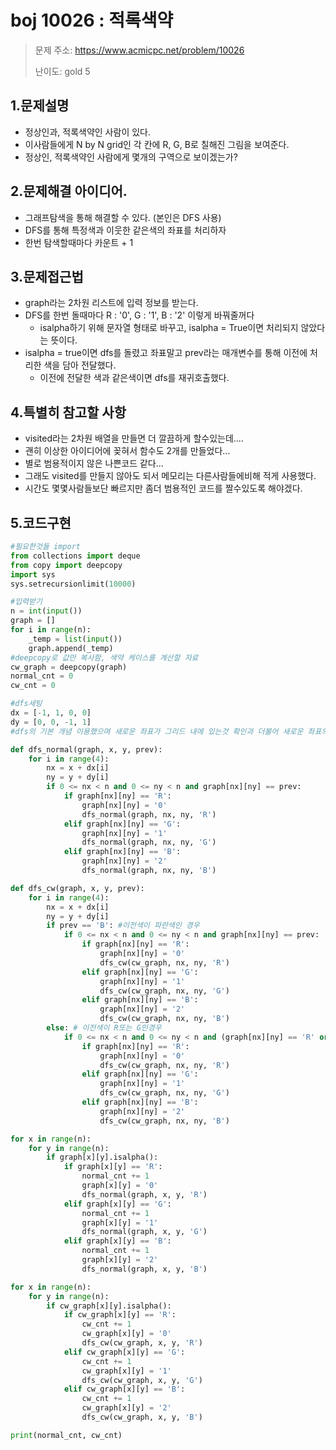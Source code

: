 # boj 10026 : 적록색약 
> 문제 주소: https://www.acmicpc.net/problem/10026
> 
> 난이도: gold 5

## 1.문제설명
- 정상인과, 적록색약인 사람이 있다.
- 이사람들에게 N by N grid인 각 칸에 R, G, B로 칠해진 그림을 보여준다.
- 정상인, 적록색약인 사람에게 몇개의 구역으로 보이겠는가?

## 2.문제해결 아이디어.
- 그래프탐색을 통해 해결할 수 있다. (본인은 DFS 사용)
- DFS를 통해 특정색과 이웃한 같은색의 좌표를 처리하자
- 한번 탐색할때마다 카운트 + 1
## 3.문제접근법
- graph라는 2차원 리스트에 입력 정보를 받는다.
- DFS를 한번 돌때마다 R : '0', G : '1', B : '2' 이렇게 바꿔줄꺼다
  - isalpha하기 위해 문자열 형태로 바꾸고, isalpha = True이면 처리되지 않았다는 뜻이다.
- isalpha = true이면 dfs를 돌렸고 좌표말고 prev라는 매개변수를 통해 이전에 처리한 색을 담아 전달했다.
  - 이전에 전달한 색과 같은색이면 dfs를 재귀호출했다.
## 4.특별히 참고할 사항
- visited라는 2차원 배열을 만들면 더 깔끔하게 할수있는데....
- 괜히 이상한 아이디어에 꽂혀서 함수도 2개를 만들었다...
- 별로 범용적이지 않은 나쁜코드 같다...
- 그래도 visited를 만들지 않아도 되서 메모리는 다른사람들에비해 적게 사용했다.
- 시간도 몇몇사람들보단 빠르지만 좀더 범용적인 코드를 짤수있도록 해야겠다.
## 5.코드구현
``` python
#필요한것들 import
from collections import deque
from copy import deepcopy
import sys
sys.setrecursionlimit(10000)

#입력받기
n = int(input())
graph = []
for i in range(n):
    _temp = list(input())
    graph.append(_temp)
#deepcopy로 값만 복사함, 색약 케이스를 계산할 자료
cw_graph = deepcopy(graph)
normal_cnt = 0
cw_cnt = 0

#dfs세팅
dx = [-1, 1, 0, 0]
dy = [0, 0, -1, 1]
#dfs의 기본 개념 이용했으며 새로운 좌표가 그리드 내에 있는것 확인과 더불어 새로운 좌표의 색이 이전색과 같은지 확인

def dfs_normal(graph, x, y, prev):
    for i in range(4):
        nx = x + dx[i]
        ny = y + dy[i]
        if 0 <= nx < n and 0 <= ny < n and graph[nx][ny] == prev:
            if graph[nx][ny] == 'R':
                graph[nx][ny] = '0'
                dfs_normal(graph, nx, ny, 'R')
            elif graph[nx][ny] == 'G':
                graph[nx][ny] = '1'
                dfs_normal(graph, nx, ny, 'G')
            elif graph[nx][ny] == 'B':
                graph[nx][ny] = '2'
                dfs_normal(graph, nx, ny, 'B')

def dfs_cw(graph, x, y, prev):
    for i in range(4):
        nx = x + dx[i]
        ny = y + dy[i]
        if prev == 'B': #이전색이 파란색인 경우
            if 0 <= nx < n and 0 <= ny < n and graph[nx][ny] == prev:
                if graph[nx][ny] == 'R':
                    graph[nx][ny] = '0'
                    dfs_cw(cw_graph, nx, ny, 'R')
                elif graph[nx][ny] == 'G':
                    graph[nx][ny] = '1'
                    dfs_cw(cw_graph, nx, ny, 'G')
                elif graph[nx][ny] == 'B':
                    graph[nx][ny] = '2'
                    dfs_cw(cw_graph, nx, ny, 'B')
        else: # 이전색이 R또는 G인경우
            if 0 <= nx < n and 0 <= ny < n and (graph[nx][ny] == 'R' or graph[nx][ny] == 'G'):
                if graph[nx][ny] == 'R':
                    graph[nx][ny] = '0'
                    dfs_cw(cw_graph, nx, ny, 'R')
                elif graph[nx][ny] == 'G':
                    graph[nx][ny] = '1'
                    dfs_cw(cw_graph, nx, ny, 'G')
                elif graph[nx][ny] == 'B':
                    graph[nx][ny] = '2'
                    dfs_cw(cw_graph, nx, ny, 'B')

for x in range(n):
    for y in range(n):
        if graph[x][y].isalpha():
            if graph[x][y] == 'R':
                normal_cnt += 1
                graph[x][y] = '0'
                dfs_normal(graph, x, y, 'R')
            elif graph[x][y] == 'G':
                normal_cnt += 1
                graph[x][y] = '1'
                dfs_normal(graph, x, y, 'G')
            elif graph[x][y] == 'B':
                normal_cnt += 1
                graph[x][y] = '2'
                dfs_normal(graph, x, y, 'B')

for x in range(n):
    for y in range(n):
        if cw_graph[x][y].isalpha():
            if cw_graph[x][y] == 'R':
                cw_cnt += 1
                cw_graph[x][y] = '0'
                dfs_cw(cw_graph, x, y, 'R')
            elif cw_graph[x][y] == 'G':
                cw_cnt += 1
                cw_graph[x][y] = '1'
                dfs_cw(cw_graph, x, y, 'G')
            elif cw_graph[x][y] == 'B':
                cw_cnt += 1
                cw_graph[x][y] = '2'
                dfs_cw(cw_graph, x, y, 'B')

print(normal_cnt, cw_cnt)
```